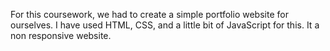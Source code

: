 For this coursework, we had to create a simple portfolio website for ourselves.
I have used HTML, CSS, and a little bit of JavaScript for this. It a non responsive website.
